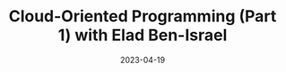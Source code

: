 ---
external_url: https://softwareengineeringdaily.com/2023/04/19/insfrastructure-as-code/
title: "Cloud-Oriented Programming (Part 1) with Elad Ben-Israel"
date: 2023-04-19
---
